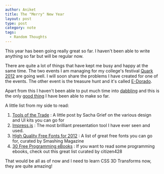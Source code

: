 ```yaml
---
author: Aniket
title: The "Merry" New Year
layout: post
type: post
category: note
tags:
  - Random Thoughts
---
```

This year has been going really great so far. I haven't been able to write anything so far but will be regular now.

There are quite a lot of things that have kept me busy and happy at the same time. The two events I am managing for my college's festival [Quark 2012]( http://bits-quark.org) are going well.
I will soon share the problems I have created for one of the events. The other event is the treasure hunt and it's called [E-Dorado](http://edorado.bits-quark.org).

Apart from this I haven't been able to put much time into [dabbling](http://dabblet.com) and this is the only [good thing](http://dabblet.com/result/gist/1593706) I have been able to make so far.

A little list from my side to read:

1.  [Tools of the Trade](http://sachagreif.com/tools-of-the-trade) : A little post by Sacha Grief on the various design and UI kits you can go for
2.  [Impress.js](http://bartaz.github.com/impress.js) : The most brilliant presentation tool I have ever seen and used.
3.  [High Quality Free Fonts for 2012](http://www.smashingmagazine.com/2012/01/09/high-quality-free-fonts-2012) : A list of great free fonts you can go for, curated by Smashing Magazine
4.  [30 Free Programming eBooks](http://citizen428.net/blog/2010/08/12/30-free-programming-ebooks) : If you want to read some programming ebooks, check out this great list curated by citizen428

That would be all as of now and I need to learn CSS 3D Transforms now, they are quite amazing!